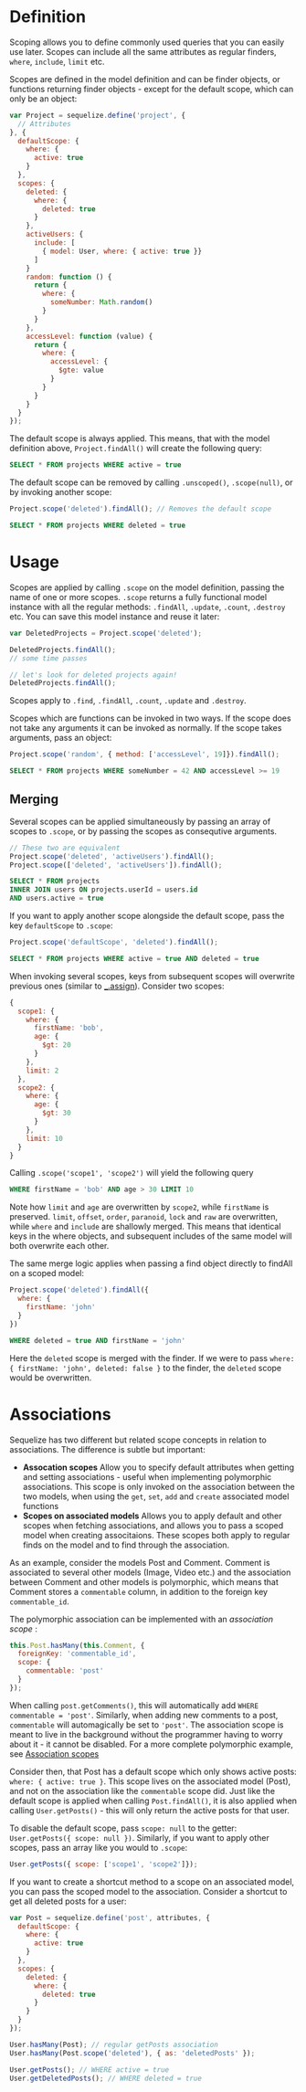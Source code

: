 # Definition
Scoping allows you to define commonly used queries that you can easily use later. Scopes can include all the same attributes as regular finders, `where`, `include`, `limit` etc.

Scopes are defined in the model definition and can be finder objects, or functions returning finder objects - except for the default scope, which can only be an object:

```js
var Project = sequelize.define('project', {
  // Attributes
}, {
  defaultScope: {
    where: {
      active: true
    }
  },
  scopes: {
    deleted: {
      where: {
        deleted: true
      }
    },
    activeUsers: {
      include: [
        { model: User, where: { active: true }}
      ]
    }
    random: function () {
      return {
        where: {
          someNumber: Math.random()
        }
      }
    },
    accessLevel: function (value) {
      return {
        where: {
          accessLevel: {
            $gte: value
          }
        }
      }
    }
  }
});
```

The default scope is always applied. This means, that with the model definition above, `Project.findAll()` will create the following query:

```sql
SELECT * FROM projects WHERE active = true
```

The default scope can be removed by calling `.unscoped()`, `.scope(null)`, or by invoking another scope:

```js
Project.scope('deleted').findAll(); // Removes the default scope
```
```sql
SELECT * FROM projects WHERE deleted = true
```

# Usage
Scopes are applied by calling `.scope` on the model definition, passing the name of one or more scopes. `.scope` returns a fully functional model instance with all the regular methods: `.findAll`, `.update`, `.count`, `.destroy` etc. You can save this model instance and reuse it later:

```js
var DeletedProjects = Project.scope('deleted');

DeletedProjects.findAll();
// some time passes

// let's look for deleted projects again!
DeletedProjects.findAll();
```

Scopes apply to `.find`, `.findAll`, `.count`, `.update` and `.destroy`.

Scopes which are functions can be invoked in two ways. If the scope does not take any arguments it can be invoked as normally. If the scope takes arguments, pass an object:

```js
Project.scope('random', { method: ['accessLevel', 19]}).findAll();
```
```sql
SELECT * FROM projects WHERE someNumber = 42 AND accessLevel >= 19
```

## Merging
Several scopes can be applied simultaneously by passing an array of scopes to `.scope`, or by passing the scopes as consequtive arguments.

```js
// These two are equivalent
Project.scope('deleted', 'activeUsers').findAll();
Project.scope(['deleted', 'activeUsers']).findAll();
```
```sql
SELECT * FROM projects
INNER JOIN users ON projects.userId = users.id
AND users.active = true
```

If you want to apply another scope alongside the default scope, pass the key `defaultScope` to `.scope`:

```js
Project.scope('defaultScope', 'deleted').findAll();
```
```sql
SELECT * FROM projects WHERE active = true AND deleted = true
```

When invoking several scopes, keys from subsequent scopes will overwrite previous ones (similar to [_.assign](https://lodash.com/docs#assign)). Consider two scopes:

```js
{
  scope1: {
    where: {
      firstName: 'bob',
      age: {
        $gt: 20
      }
    },
    limit: 2
  },
  scope2: {
    where: {
      age: {
        $gt: 30
      }
    },
    limit: 10
  }
}
```

Calling `.scope('scope1', 'scope2')` will yield the following query

```sql
WHERE firstName = 'bob' AND age > 30 LIMIT 10
```

Note how `limit` and `age` are overwritten by `scope2`, whíle `firstName` is preserved. `limit`, `offset`, `order`, `paranoid`, `lock` and `raw` are overwritten, while `where` and `include` are shallowly merged. This means that identical keys in the where objects, and subsequent includes of the same model will both overwrite each other.

The same merge logic applies when passing a find object directly to findAll on a scoped model:

```js
Project.scope('deleted').findAll({
  where: {
    firstName: 'john'
  }
})
```
```sql
WHERE deleted = true AND firstName = 'john'
```

Here the `deleted` scope is merged with the finder. If we were to pass `where: { firstName: 'john', deleted: false }` to the finder, the `deleted` scope would be overwritten.

# Associations
Sequelize has two different but related scope concepts in relation to associations. The difference is subtle but important:

* **Assocation scopes** Allow you to specify default attributes when getting and setting associations - useful when implementing polymorphic associations. This scope is only invoked on the association between the two models, when using the `get`, `set`, `add` and `create` associated model functions
* **Scopes on associated models** Allows you to apply default and other scopes when fetching associations, and allows you to pass a scoped model when creating associtaions. These scopes both apply to regular finds on the model and to find through the association.

As an example, consider the models Post and Comment. Comment is associated to several other models (Image, Video etc.) and the association between Comment and other models is polymorphic, which means that Comment stores a `commentable` column, in addition to the foreign key `commentable_id`.

The polymorphic association can be implemented with an _association scope_ :

```js
this.Post.hasMany(this.Comment, {
  foreignKey: 'commentable_id',
  scope: {
    commentable: 'post'
  }
});
```

When calling `post.getComments()`, this will automatically add `WHERE commentable = 'post'`. Similarly, when adding new comments to a post, `commentable` will automagically be set to `'post'`. The association scope is meant to live in the background without the programmer having to worry about it - it cannot be disabled. For a more complete polymorphic example, see [Association scopes](associations/#scopes)

Consider then, that Post has a default scope which only shows active posts: `where: { active: true }`. This scope lives on the associated model (Post), and not on the association like the `commentable` scope did. Just like the default scope is applied when calling `Post.findAll()`, it is also applied when calling `User.getPosts()` - this will only return the active posts for that user.

To disable the default scope, pass `scope: null` to the getter: `User.getPosts({ scope: null })`. Similarly, if you want to apply other scopes, pass an array like you would to `.scope`:
```js
User.getPosts({ scope: ['scope1', 'scope2']});
```

If you want to create a shortcut method to a scope on an associated model, you can pass the scoped model to the association. Consider a shortcut to get all deleted posts for a user:

```js
var Post = sequelize.define('post', attributes, {
  defaultScope: {
    where: {
      active: true
    }
  },
  scopes: {
    deleted: {
      where: {
        deleted: true
      }
    }
  }
});

User.hasMany(Post); // regular getPosts association
User.hasMany(Post.scope('deleted'), { as: 'deletedPosts' });

```

```js
User.getPosts(); // WHERE active = true
User.getDeletedPosts(); // WHERE deleted = true
```
